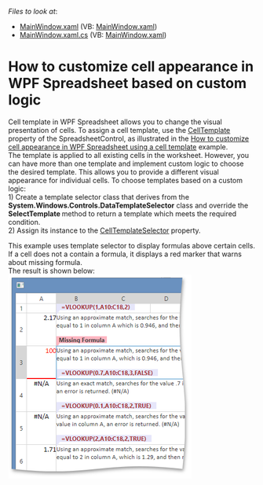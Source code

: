 <!-- default file list -->
*Files to look at*:

* [MainWindow.xaml](./CS/CellTemplateSelectorExample/MainWindow.xaml) (VB: [MainWindow.xaml](./VB/CellTemplateSelectorExample/MainWindow.xaml))
* [MainWindow.xaml.cs](./CS/CellTemplateSelectorExample/MainWindow.xaml.cs) (VB: [MainWindow.xaml](./VB/CellTemplateSelectorExample/MainWindow.xaml))
<!-- default file list end -->
# How to customize cell appearance in WPF Spreadsheet based on custom logic


<p>Cell template in WPF Spreadsheet allows you to change the visual presentation of cells. To assign a cell template, use the <a href="http://help.devexpress.com/#WPF/DevExpressXpfSpreadsheetSpreadsheetControl_CellTemplatetopic"><u>CellTemplate</u></a> property of the SpreadsheetControl, as illustrated in the <a href="https://www.devexpress.com/Support/Center/p/E4984">How to customize cell appearance in WPF Spreadsheet using a cell template</a> example.<br />
The template is applied to all existing cells in the worksheet. However, you can have more than one template and implement custom logic to choose the desired template. This allows you to provide a different visual appearance for individual cells. To choose templates based on a custom logic:<br />
1) Create a template selector class that derives from the <strong>System.Windows.Controls.DataTemplateSelector</strong> class and override the <strong>SelectTemplate </strong>method to return a template which meets the required condition. <br />
2) Assign its instance to the <a href="http://help.devexpress.com/#WPF/DevExpressXpfSpreadsheetSpreadsheetControl_CellTemplateSelectortopic"><u>CellTemplateSelector</u></a> property.</p><p>This example uses template selector to display formulas above certain cells. If a cell does not a contain a formula, it displays a red marker that warns about missing formula.<br />
The result is shown below:<br />
<img src="https://raw.githubusercontent.com/DevExpress-Examples/how-to-customize-cell-appearance-in-wpf-spreadsheet-based-on-custom-logic-e4985/14.1.10+/media/172caafb-5e07-4749-9fd2-a295bc8323e7.png"></p><br />
<br />


<br/>


